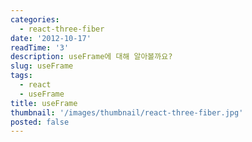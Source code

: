 ```yaml
---
categories:
  - react-three-fiber
date: '2012-10-17'
readTime: '3'
description: useFrame에 대해 알아볼까요?
slug: useFrame
tags:
  - react
  - useFrame
title: useFrame
thumbnail: '/images/thumbnail/react-three-fiber.jpg'
posted: false
---
```

